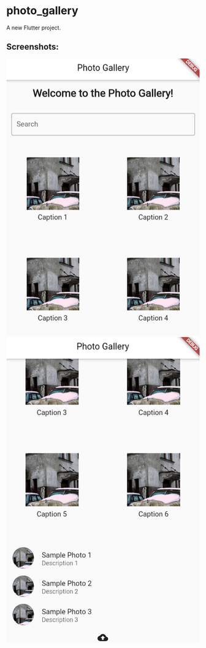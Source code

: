 # photo_gallery

A new Flutter project.

## Screenshots:

![1st screenshot](images/ss1.png)
![1st screenshot](images/ss2.png)
